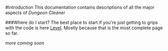 #Introduction
This documentation contains descriptions of all the major aspects of *Dungeon Cleaner*

###Where do I start?
The best place to start if you're just getting to grips with the code is here [Level](Level.md). Mostly because that is the most complete page so far.

*more coming soon*
